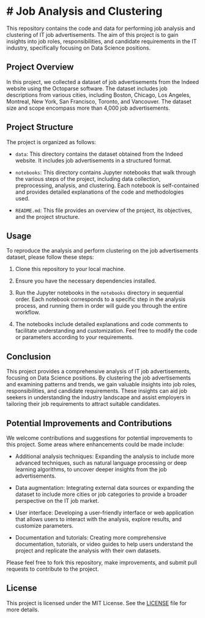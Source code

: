 # # Job Analysis and Clustering

This repository contains the code and data for performing job analysis and clustering of IT job advertisements. The aim of this project is to gain insights into job roles, responsibilities, and candidate requirements in the IT industry, specifically focusing on Data Science positions.

## Project Overview

In this project, we collected a dataset of job advertisements from the Indeed website using the Octoparse software. The dataset includes job descriptions from various cities, including Boston, Chicago, Los Angeles, Montreal, New York, San Francisco, Toronto, and Vancouver. The dataset size and scope encompass more than 4,000 job advertisements.

## Project Structure

The project is organized as follows:

- `data`: This directory contains the dataset obtained from the Indeed website. It includes job advertisements in a structured format.

- `notebooks`: This directory contains Jupyter notebooks that walk through the various steps of the project, including data collection, preprocessing, analysis, and clustering. Each notebook is self-contained and provides detailed explanations of the code and methodologies used.

- `README.md`: This file provides an overview of the project, its objectives, and the project structure.

## Usage

To reproduce the analysis and perform clustering on the job advertisements dataset, please follow these steps:

1. Clone this repository to your local machine.

2. Ensure you have the necessary dependencies installed.

3. Run the Jupyter notebooks in the `notebooks` directory in sequential order. Each notebook corresponds to a specific step in the analysis process, and running them in order will guide you through the entire workflow.

4. The notebooks include detailed explanations and code comments to facilitate understanding and customization. Feel free to modify the code or parameters according to your requirements.


## Conclusion

This project provides a comprehensive analysis of IT job advertisements, focusing on Data Science positions. By clustering the job advertisements and examining patterns and trends, we gain valuable insights into job roles, responsibilities, and candidate requirements. These insights can aid job seekers in understanding the industry landscape and assist employers in tailoring their job requirements to attract suitable candidates.

## Potential Improvements and Contributions

We welcome contributions and suggestions for potential improvements to this project. Some areas where enhancements could be made include:

- Additional analysis techniques: Expanding the analysis to include more advanced techniques, such as natural language processing or deep learning algorithms, to uncover deeper insights from the job advertisements.

- Data augmentation: Integrating external data sources or expanding the dataset to include more cities or job categories to provide a broader perspective on the IT job market.

- User interface: Developing a user-friendly interface or web application that allows users to interact with the analysis, explore results, and customize parameters.

- Documentation and tutorials: Creating more comprehensive documentation, tutorials, or video guides to help users understand the project and replicate the analysis with their own datasets.

Please feel free to fork this repository, make improvements, and submit pull requests to contribute to the project.

## License

This project is licensed under the MIT License. See the [LICENSE](LICENSE) file for more details.
